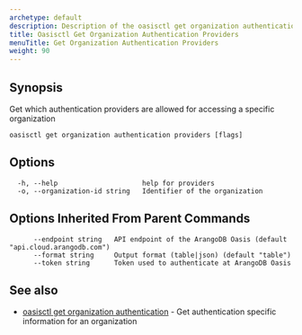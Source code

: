 ```yaml
---
archetype: default
description: Description of the oasisctl get organization authentication providers command
title: Oasisctl Get Organization Authentication Providers
menuTitle: Get Organization Authentication Providers
weight: 90
---
```

## Synopsis
Get which authentication providers are allowed for accessing a specific organization

```
oasisctl get organization authentication providers [flags]
```

## Options
```
  -h, --help                     help for providers
  -o, --organization-id string   Identifier of the organization
```

## Options Inherited From Parent Commands
```
      --endpoint string   API endpoint of the ArangoDB Oasis (default "api.cloud.arangodb.com")
      --format string     Output format (table|json) (default "table")
      --token string      Token used to authenticate at ArangoDB Oasis
```

## See also
* [oasisctl get organization authentication](get-organization-authentication.md)	 - Get authentication specific information for an organization

